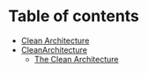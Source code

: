 # Table of contents

* [Clean Architecture](README.md)
* [CleanArchitecture](cleanarchitecture/README.md)
  * [The Clean Architecture](cleanarchitecture/01_cleanarchitecture.md)

